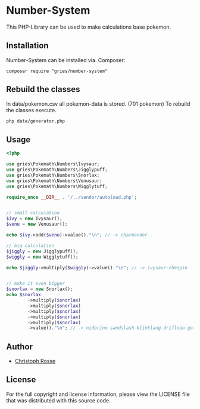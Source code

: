 Number-System
========

This PHP-Library can be used to make calculations base pokemon.

Installation
------------

Number-System can be installed via. Composer:

    composer require "gries/number-system"

Rebuild the classes
------------------
In data/pokemon.csv all pokemon-data is stored. (701 pokemon)
To rebuild the classes execute.

```bash
php data/generator.php
```


Usage
-----
```php
<?php

use gries\Pokemath\Numbers\Ivysaur;
use gries\Pokemath\Numbers\Jigglypuff;
use gries\Pokemath\Numbers\Snorlax;
use gries\Pokemath\Numbers\Venusaur;
use gries\Pokemath\Numbers\Wigglytuff;

require_once __DIR__ . '/../vendor/autoload.php';


// small calculation
$ivy = new Ivysaur();
$venu = new Venusaur();

echo $ivy->add($venu)->value()."\n"; // -> charmander

// big calculation
$jiggly = new Jigglypuff();
$wiggly = new Wigglytuff();

echo $jiggly->multiply($wiggly)->value()."\n"; // -> ivysaur-chespin


// make it even bigger
$snorlax = new Snorlax();
echo $snorlax
        ->multiply($snorlax)
        ->multiply($snorlax)
        ->multiply($snorlax)
        ->multiply($snorlax)
        ->multiply($snorlax)
        ->value()."\n"; // -> nidorino-sandslash-klinklang-drifloon-gothita
```

Author
------

- [Christoph Rosse](http://twitter.com/griesx)

License
-------

For the full copyright and license information, please view the LICENSE file that was distributed with this source code.
